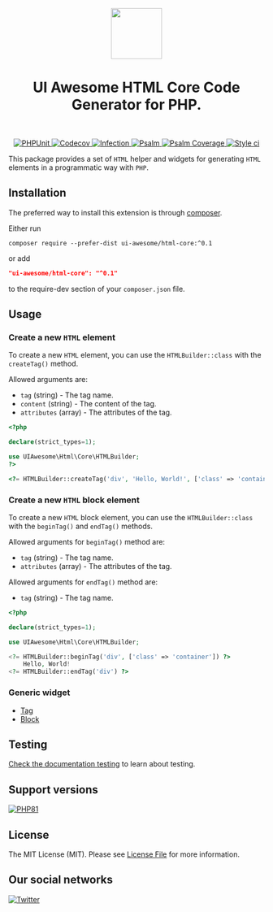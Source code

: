<p align="center">
    <a href="https://github.com/ui-awesome/html-core" target="_blank">
        <img src="https://avatars.githubusercontent.com/u/121752654?s=200&v=4" height="100px">
    </a>
    <h1 align="center">UI Awesome HTML Core Code Generator for PHP.</h1>
    <br>
</p>

<p align="center">
    <a href="https://github.com/ui-awesome/html-core/actions/workflows/build.yml" target="_blank">
        <img src="https://github.com/ui-awesome/html-core/actions/workflows/build.yml/badge.svg" alt="PHPUnit">
    </a>
    <a href="https://codecov.io/gh/ui-awesome/html-core" target="_blank">
        <img src="https://codecov.io/gh/ui-awesome/html-core/branch/main/graph/badge.svg?token=MF0XUGVLYC" alt="Codecov">
    </a>
    <a href="https://dashboard.stryker-mutator.io/reports/github.com/ui-awesome/html-core/main" target="_blank">
        <img src="https://img.shields.io/endpoint?style=flat&url=https%3A%2F%2Fbadge-api.stryker-mutator.io%2Fgithub.com%2Fui-awesome%2Fhtml-core%2Fmain" alt="Infection">
    </a>
    <a href="https://github.com/ui-awesome/html-core/actions/workflows/static.yml" target="_blank">
        <img src="https://github.com/ui-awesome/html-core/actions/workflows/static.yml/badge.svg" alt="Psalm">
    </a>
    <a href="https://shepherd.dev/github/ui-awesome/html-core" target="_blank">
        <img src="https://shepherd.dev/github/ui-awesome/html-core/coverage.svg" alt="Psalm Coverage">
    </a>
    <a href="https://github.styleci.io/repos/779611775?branch=main">
        <img src="https://github.styleci.io/repos/779611775/shield?branch=main" alt="Style ci">
    </a>    
</p>

This package provides a set of `HTML` helper and widgets for generating `HTML` elements in a programmatic way with
`PHP`.

## Installation

The preferred way to install this extension is through [composer](https://getcomposer.org/download/).

Either run

```shell
composer require --prefer-dist ui-awesome/html-core:^0.1
```

or add

```json
"ui-awesome/html-core": "^0.1"
```

to the require-dev section of your `composer.json` file. 

## Usage

### Create a new `HTML` element

To create a new `HTML` element, you can use the `HTMLBuilder::class` with the `createTag()` method.

Allowed arguments are:

- `tag` (string) - The tag name.
- `content` (string) - The content of the tag.
- `attributes` (array) - The attributes of the tag.

```php
<?php

declare(strict_types=1);

use UIAwesome\Html\Core\HTMLBuilder;
?>

<?= HTMLBuilder::createTag('div', 'Hello, World!', ['class' => 'container']) ?>
```

### Create a new `HTML` block element

To create a new `HTML` block element, you can use the `HTMLBuilder::class` with the `beginTag()` and `endTag()` methods.

Allowed arguments for `beginTag()` method are:

- `tag` (string) - The tag name.
- `attributes` (array) - The attributes of the tag.

Allowed arguments for `endTag()` method are:

- `tag` (string) - The tag name.

```php
<?php

declare(strict_types=1);

use UIAwesome\Html\Core\HTMLBuilder;

<?= HTMLBuilder::beginTag('div', ['class' => 'container']) ?>
    Hello, World!
<?= HTMLBuilder::endTag('div') ?>
```

### Generic widget

- [Tag](docs/Tag.md)
- [Block](docs/Block.md)

## Testing

[Check the documentation testing](docs/testing.md) to learn about testing.

## Support versions

[![PHP81](https://img.shields.io/badge/PHP-%3E%3D8.1-787CB5)](https://www.php.net/releases/8.1/en.php)

## License

The MIT License (MIT). Please see [License File](LICENSE) for more information.

## Our social networks

[![Twitter](https://img.shields.io/badge/twitter-follow-1DA1F2?logo=twitter&logoColor=1DA1F2&labelColor=555555?style=flat)](https://twitter.com/Terabytesoftw)
